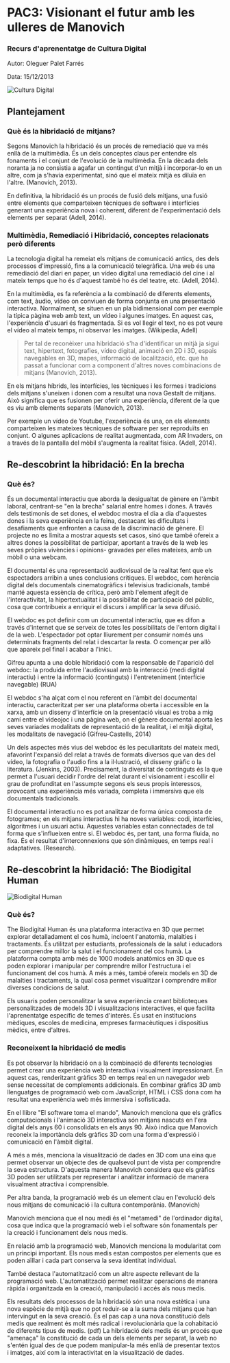 # PAC3: Visionant el futur amb les ulleres de Manovich
### Recurs d'aprenentatge de Cultura Digital

Autor: Oleguer Palet Farrés

Data: 15/12/2013

![Cultura Digital](https://miro.medium.com/max/1400/0*9PyyNvrO2PcD3KuU.png)


## Plantejament
### Què és la hibridació de mitjans?

Segons Manovich la hibridació és un procés de remediació que va més enllà de la multimèdia. És un dels conceptes claus per entendre els fonaments i el conjunt de l'evolució de la multimèdia. En la dècada dels noranta ja no consistia a agafar un contingut d'un mitjà i incorporar-lo en un altre, com ja s'havia experimentat, sinó que el mateix mitjà es diluïa en l'altre. (Manovich, 2013).

En definitiva, la hibridació és un procés de fusió dels mitjans, una fusió entre elements que comparteixen tècniques de software i interfícies generant una experiència nova i coherent, diferent de l'experimentació dels elements per separat (Adell, 2014).

### Multimèdia, Remediació i Hibridació, conceptes relacionats però diferents

La tecnologia digital ha remeiat els mitjans de comunicació antics, des dels processos d'impressió, fins a la comunicació telegràfica. Una web és una remediació del diari en paper, un vídeo digital una remediació del cine i al mateix temps que ho és d'aquest també ho és del teatre, etc. (Adell, 2014).

En la multimèdia, es fa referència a la combinació de diferents elements, com text, àudio, vídeo on conviuen de forma conjunta en una presentació interactiva. Normalment, se situen en un pla bidimensional com per exemple la típica pàgina web amb text, un vídeo i algunes imatges. En aquest cas, l'experiència d'usuari és fragmentada. Si es vol llegir el text, no es pot veure el vídeo al mateix temps, ni observar les imatges. (Wikipedia, Adell)


> Per tal de reconèixer una hibridació s'ha d'identificar un mitjà ja sigui text, hipertext, fotografies, vídeo digital, animació en 2D i 3D, espais navegables en 3D, mapes, informació de localització, etc. que ha passat a funcionar com a component d'altres noves combinacions de mitjans (Manovich, 2013).


En els mitjans híbrids, les interfícies, les tècniques i les formes i tradicions dels mitjans s'uneixen i donen com a resultat una nova Gestalt de mitjans. Això significa que es fusionen per oferir una experiència, diferent de la que es viu amb elements separats (Manovich, 2013).

Per exemple un vídeo de Youtube, l'experiència és una, on els elements comparteixen les mateixes tècniques de software per ser reproduïts en conjunt. O algunes aplicacions de realitat augmentada, com AR Invaders, on a través de la pantalla del mòbil s'augmenta la realitat física. (Adell, 2014).


## Re-descobrint la hibridació: En la brecha

### Què és?

És un documental interactiu que aborda la desigualtat de gènere en l'àmbit laboral, centrant-se "en la brecha" salarial entre homes i dones. A través dels testimonis de set dones, el webdoc mostra el dia a dia d'aquestes dones i la seva experiència en la feina, destacant les dificultats i desafiaments que enfronten a causa de la discriminació de gènere. El projecte no es limita a mostrar aquests set casos, sinó que també ofereix a altres dones la possibilitat de participar, aportant a través de la web les seves pròpies vivències i opinions- gravades per elles mateixes, amb un mòbil o una webcam.

El documental és una representació audiovisual de la realitat fent que els espectadors arribin a unes conclusions crítiques. El webdoc, com herència digital dels documentals cinematogràfics i televisius tradicionals, també manté aquesta essència de crítica, però amb l'element afegit de l'interactivitat, la hipertextualitat i la possibilitat de participació del públic, cosa que contribueix a enriquir el discurs i amplificar la seva difusió.

El webdoc es pot definir com un documental interactiu, que es difon a través d'internet que se serveix de totes les possibilitats de l'entorn digital i de la web. L'espectador pot optar lliurement per consumir només uns determinats fragments del relat i descartar la resta. O començar per allò que apareix pel final i acabar a l'inici.

Gifreu apunta a una doble hibridació com la responsable de l'aparició del webdoc: la produida entre l'audiovisual amb la interacció (medi digital interactiu) i entre la informació (continguts) i l'entreteniment (interfície navegable) (RUA)

El webdoc s'ha alçat com el nou referent en l'àmbit del documental interactiu, caracteritzat per ser una plataforma oberta i accessible en la xarxa, amb un disseny d'interfície on la presentació visual es troba a mig camí entre el videojoc i una pàgina web, on el gènere documental aporta les seves variades modalitats de representació de la realitat, i el mitjà digital, les modalitats de navegació (Gifreu-Castells, 2014)

Un dels aspectes més vius del webdoc és les peculiaritats del mateix medi, afavorint l'expansió del relat a través de formats diversos que van des del vídeo, la fotografia o l'audio fins a la il·lustració, el disseny gràfic o la literatura. (Jenkins, 2003). Precisament, la diversitat de continguts és la que permet a l'usuari decidir l'ordre del relat durant el visionament i escollir el grau de profunditat en l'assumpte segons els seus propis interessos, provocant una experiència més variada, completa i immersiva que els documentals tradicionals.

El documental interactiu no es pot analitzar de forma única composta de fotogrames; en els mitjans interactius hi ha noves variables: codi, interfícies, algoritmes i un usuari actiu. Aquestes variables estan connectades de tal forma que s'influeixen entre si. El webdoc és, per tant, una forma fluida, no fixa. És el resultat d'interconnexions que són dinàmiques, en temps real i adaptatives. (Research).

## Re-descobrint la hibridació: The Biodigital Human
![Biodigital Human](https://d8m06gjwz59rp.cloudfront.net/assets/biodigital-multi-device.png)

### Què és?

The Biodigital Human és una plataforma interactiva en 3D que permet explorar detalladament el cos humà, incloent l'anatomia, malalties i tractaments. És utilitzat per estudiants, professionals de la salut i educadors per comprendre millor la salut i el funcionament del cos humà. La plataforma compta amb més de 1000 models anatòmics en 3D que es poden explorar i manipular per comprendre millor l'estructura i el funcionament del cos humà. A més a més, també ofereix models en 3D de malalties i tractaments, la qual cosa permet visualitzar i comprendre millor diverses condicions de salut.

Els usuaris poden personalitzar la seva experiència creant biblioteques personalitzades de models 3D i visualitzacions interactives, el que facilita l'aprenentatge específic de temes d'interès. És usat en institucions mèdiques, escoles de medicina, empreses farmacèutiques i dispositius mèdics, entre d'altres.

### Reconeixent la hibridació de medis

Es pot observar la hibridació on a la combinació de diferents tecnologies permet crear una experiència web interactiva i visualment impressionant. En aquest cas, renderitzant gràfics 3D en temps real en un navegador web sense necessitat de complements addicionals. En combinar gràfics 3D amb llenguatges de programació web com JavaScript, HTML i CSS dona com ha resultat una experiència web més immersiva i sofisticada.

En el llibre "El software toma el mando", Manovich menciona que els gràfics computacionals i l'animació 3D interactiva són mitjans nascuts en l'era digital dels anys 60 i consolidats en els anys 90. Això indica que Manovich reconeix la importància dels gràfics 3D com una forma d'expressió i comunicació en l'àmbit digital.

A més a més, menciona la visualització de dades en 3D com una eina que permet observar un objecte des de qualsevol punt de vista per comprendre la seva estructura. D'aquesta manera Manovich considera que els gràfics 3D poden ser utilitzats per representar i analitzar informació de manera visualment atractiva i comprensible.

Per altra banda, la programació web és un element clau en l'evolució dels nous mitjans de comunicació i la cultura contemporània. (Manovich)

Manovich menciona que el nou medi és el "metamedi" de l'ordinador digital, cosa que indica que la programació web i el software són fonamentals per la creació i funcionament dels nous medis.

En relació amb la programació web, Manovich menciona la modularitat com un principi important. Els nous medis estan compostos per elements que es poden aïllar i cada part conserva la seva identitat individual.

També destaca l'automatització com un altre aspecte rellevant de la programació web. L'automatització permet realitzar operacions de manera ràpida i organitzada en la creació, manipulació i accés als nous medis.

Els resultats dels processos de la hibridació són una nova estètica i una nova espècie de mitjà que no pot reduir-se a la suma dels mitjans que han intervingut en la seva creació. És el pas cap a una nova constitució dels medis que realment és molt més radical i revolucionària que la cohabitació de diferents tipus de medis. (pdf)
La hibridació dels medis és un procés que "amenaça" la constitució de cada un dels elements per separat, la web no s'entén igual des de que podem manipular-la més enllà de presentar textos i imatges, així com la interactivitat en la visualització de dades.

